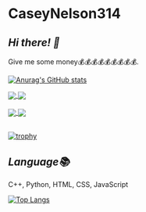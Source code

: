 # CaseyNelson314


## *Hi there! 👋*

Give me some money💰💰💰💰💰💰💰💰💰.

[![Anurag's GitHub stats](https://github-readme-stats.vercel.app/api?username=CaseyNelson314&bg_color=0,afeeee,87cefa&title_color=191970&text_color=000000)](https://github.com/anuraghazra/github-readme-stats)


<a href="https://github.com/CaseyNelson314/ClockTImer">
  <img align="center" src="https://github-readme-stats.vercel.app/api/pin/?username=CaseyNelson314&bg_color=50,dda0dd,87cefa&title_color=191970&text_color=000000&repo=ClockTImer" />
</a>

<a href="https://github.com/CaseyNelson314/Variable-control">
  <img align="center" src="https://github-readme-stats.vercel.app/api/pin/?username=CaseyNelson314&bg_color=50,dda0dd,87cefa&title_color=191970&text_color=000000&repo=Variable-control" />
</a>
<br>
<br> 
<a href="https://github.com/CaseyNelson314/MoterDrive">
  <img align="center" src="https://github-readme-stats.vercel.app/api/pin/?username=CaseyNelson314&bg_color=50,dda0dd,87cefa&title_color=191970&text_color=000000&repo=MoterDrive" />
</a>

<a href="https://github.com/CaseyNelson314/Encoder">
  <img align="center" src="https://github-readme-stats.vercel.app/api/pin/?username=CaseyNelson314&bg_color=50,dda0dd,87cefa&title_color=191970&text_color=000000&repo=Encoder" />
</a>
<br>
<br>

[![trophy](https://github-profile-trophy.vercel.app/?username=CaseyNelson314&theme=onedark)](https://github.com/ryo-ma/github-profile-trophy)


## *Language📚*

C++, Python, HTML, CSS, JavaScript 

[![Top Langs](https://github-readme-stats.vercel.app/api/top-langs/?username=CaseyNelson314&layout=compact&bg_color=0,afeeee,87cefa&title_color=191970&text_color=000000)](https://github.com/anuraghazra/github-readme-stats)


